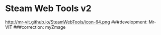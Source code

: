 Steam Web Tools v2
===
http://mr-vit.github.io/SteamWebTools/icon-64.png
###development: Mr-VIT
###correction: myZmage
